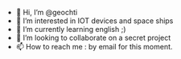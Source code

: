 - 👋 Hi, I’m @geochti
- 👀 I’m interested in IOT devices and space ships
- 🌱 I’m currently learning english ;)
- 💞️ I’m looking to collaborate on a secret project 
- 📫 How to reach me : by email for this moment.

<!---
geochti/geochti is a ✨ special ✨ repository because its `README.md` (this file) appears on your GitHub profile.
You can click the Preview link to take a look at your changes.
--->
